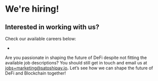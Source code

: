 # We're hiring!

## Interested in working with us?

Check our available careers below:

*

Are you passionate in shaping the future of DeFi despite not fitting the available job descriptions? You should still get in touch and email us at [jobs+marketing@satoshipay.io](mailto:jobs+marketing@satoshipay.io)**.** Let’s see how we can shape the future of DeFi and Blockchain together!

&#x20;
